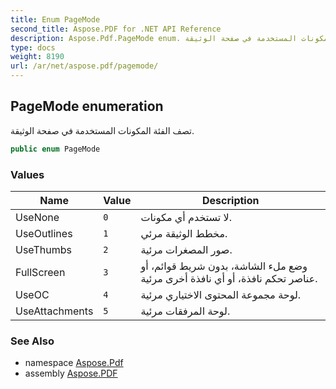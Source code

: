 ```yaml
---
title: Enum PageMode
second_title: Aspose.PDF for .NET API Reference
description: Aspose.Pdf.PageMode enum. تصف الفئة المكونات المستخدمة في صفحة الوثيقة
type: docs
weight: 8190
url: /ar/net/aspose.pdf/pagemode/
---
```

## PageMode enumeration

تصف الفئة المكونات المستخدمة في صفحة الوثيقة.

```csharp
public enum PageMode
```

### Values

| Name | Value | Description |
| --- | --- | --- |
| UseNone | `0` | لا تستخدم أي مكونات. |
| UseOutlines | `1` | مخطط الوثيقة مرئي. |
| UseThumbs | `2` | صور المصغرات مرئية. |
| FullScreen | `3` | وضع ملء الشاشة، بدون شريط قوائم، أو عناصر تحكم نافذة، أو أي نافذة أخرى مرئية. |
| UseOC | `4` | لوحة مجموعة المحتوى الاختياري مرئية. |
| UseAttachments | `5` | لوحة المرفقات مرئية. |

### See Also

* namespace [Aspose.Pdf](../../aspose.pdf/)
* assembly [Aspose.PDF](../../)